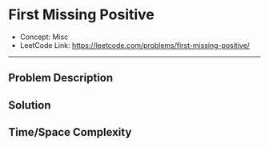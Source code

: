# First Missing Positive

- Concept: Misc
- LeetCode Link: https://leetcode.com/problems/first-missing-positive/

---

## Problem Description

## Solution

## Time/Space Complexity

